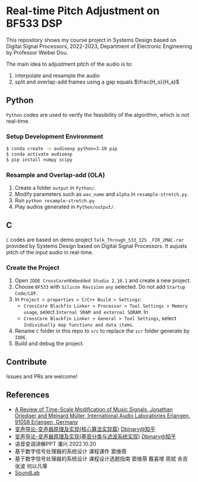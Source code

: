 # Real-time Pitch Adjustment on BF533 DSP

This repository shows my course project in Systems Design based on Digital Signal Processors, 2022-2023, Department of Electronic Engineering by Professor Weibei Dou.

The main idea to adjustment pitch of the audio is to:

1. interpolate and resample the audio
1. split and overlap-add frames using a gap equals $\frac{H_s}{H_a}$

## Python

`Python` codes are used to verify the feasibility of the algorithm, which is not real-time.

### Setup Development Environment

```sh
$ conda create -n audioexp python=3.10 pip
$ conda activate audioexp
$ pip install numpy scipy
```

### Resample and Overlap-add (OLA) 

1. Create a folder `output` in `Python/`.
1. Modify parameters such as `wav_name` and `alpha` in `resample-stretch.py`.
1. Run `python resample-stretch.py`
1. Play audios generated in `Python/output/`.

## C

`C` codes are based on demo project `Talk_Through_533_I2S _FIR_2MAC.rar` provided by Systems Design based on Digital Signal Processors. It aujusts pitch of the input audio in real-time.

### Create the Project

1. Open `IDDE CrossCore®Embedded Studio 2.10.1` and create a new project.
1. Choose `BF533` with `Silicon Revision` `any` selected. Do not add `Startup Code/LDF`.
1. In `Project > properties > C/C++ Build > Settings`: 
    - `CrossCore Blackfin Linker > Processor > Tool Settings > Memory usage`, select `Internal SRAM and external SDRAM`. In 
    - `CrossCore Blackfin Linker > General > Tool Settings`, select `Individually map functions and data items`.
1. Rename `C` folder in this repo to `src` to replace the `scr` folder generate by `IDDE`.
1. Build and debug the project.

## Contribute

Issues and PRs are welcome!

## References

- [A Review of Time-Scale Modification of Music Signals, Jonathan Driedger and Meinard Müller, International Audio Laboratories Erlangen, 91058 Erlangen, Germany](https://www.mdpi.com/2076-3417/6/2/57)
- [变声导论-变声器原理及实现(核心算法实现篇)](https://zhuanlan.zhihu.com/p/110278983) [Dbinary@知乎](https://www.zhihu.com/people/DBinary)
- [变声导论-变声器原理及实现(基音分类与滤波系统实现)](https://zhuanlan.zhihu.com/p/111889443) [Dbinary@知乎](https://www.zhihu.com/people/DBinary)
- 语音变调讲解PPT 潘兴 2022.10.20
- 基于数字信号处理器的系统设计 课程课件 窦维蓓
- 基于数字信号处理器的系统设计 课程设计选题指南 窦维蓓 戴喜增 周斌 余吉 张波 何以凡等
- [SoundLab](https://github.com/matrixcascade/SoundLab)
